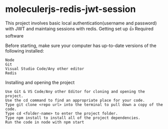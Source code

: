 # moleculerjs-redis-jwt-session

This project involves basic local authentication(username and password) with JWT and maintaing sessions with redis.
Getting set up 👍
Required software

Before starting, make sure your computer has up-to-date versions of the following installed:

    Node
    Git
    Visual Studio Code/Any other editor
    Redis

Installing and opening the project

    Use Git & VS Code/Any other Editor for cloning and opening the project.
    Use the cd command to find an appropriate place for your code.
    Type git clone <repo url> into the terminal to pull down a copy of the code.
    Type cd <folder-name> to enter the project folder.
    Type npm install to install all of the project dependencies.
    Run the code in node with npm start
